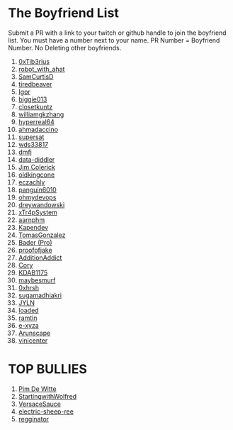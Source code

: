 # The Boyfriend List

Submit a PR with a link to your twitch or github handle to join the boyfriend list. You must have a number next to your name. PR Number = Boyfriend Number. No Deleting other boyfriends.

<ol>
  <li><a href="https://x.com/0xTib3rius">0xTib3rius</a></li>
  <li><a href="https://twitch.tv/robot_with_ahat">robot_with_ahat</a></li>
  <li><a href="https://twitch.tv/SamCurtisD">SamCurtisD</a></li>
  <li><a href="https://twitch.tv/tiredbeaver">tiredbeaver</a></li>
  <li><a href="https://github.com/igorbrigadir">Igor</a></li>
  <li><a href="https://twitch.tv/biggie013">biggie013</a></li>
  <li><a href="https://github.com/yeastinfectedtwatz">closetkuntz</a></li>
  <li><a href="https://github.com/williamgkzhang">williamgkzhang</a></li>
  <li><a href="https://github.com/hyperreal64">hyperreal64</a></li>
  <li><a href="https://docs.google.com/presentation/d/10qTrvAhfkgoVn4c8IchPzbp9U-flCfOC3CMNXv31SuM/edit?usp=sharing">ahmadaccino</a></li>
  <li><a href="https://github.com/supersat">supersat</a></li>
  <li><a href="https://github.com/wds33817">wds33817</a></li>
  <li><a href="https://github.com/dmfj">dmfj</a></li>
  <li><a href="https://github.com/data-diddler">data-diddler</a></li>
  <li><a href="https://github.com/thug-shaker">Jim Colerick</a></li>
  <li><a href="https://github.com/oldkingcone">oldkingcone</a></li>
  <li><a href="https://github.com/EcZachly">eczachly</a></li>
  <li><a href="https://github.com/panguin6010">panguin6010</a></li>
  <li><a href="https://github.com/ohmydevops">ohmydevops</a></li>  
  <li><a href="https://github.com/dreywandowski">dreywandowski</a></li>
  <li><a href="https://github.com/xTr4pSystem">xTr4pSystem</a></li>
  <li><a href="https://github.com/aarnphm">aarnphm</a></li>
  <li><a href="https://github.com/Kapendev">Kapendev</a></li>
  <li><a href="https://github.com/TomasGonzalez">TomasGonzalez</a></li>
  <li><a href="https://github.com/bdr-pro">Bader (Pro)</a></li>
  <li><a href="https://x.com/proofofjake_">proofofjake</a></li>
  <li><a href="https://github.com/AdditionAddict">AdditionAddict</a></li>
  <li><a href="https://github.com/coryetzkorn">Cory</a></li>
  <li><a href="https://github.com/KDAB1175">KDAB1175</a></li>
  <li><a href="https://github.com/maybesmurf">maybesmurf</a></li>
  <li><a href="https://github.com/0xhrsh">0xhrsh</a></li>
  <li><a href="https://github.com/sugamadhiakri">sugamadhiakri</a></li>
  <li><a href="https://github.com/jyln">JYLN</a></li>
  <li><a href="https://github.com/10ad3d">loaded</a></li>
  <li><a href="https://x.com/ramtinmk82">ramtin</a></li>
  <li><a href="https://github.com/ityonemo">e-xyza</a></li>
  <li><a href="https://github.com/Arunscape">Arunscape</a></li>
  <li><a href="https://github.com/vinicenter">vinicenter</a></li>

</ol>

# TOP BULLIES

<ol>
  <li><a href="https://github.com/endingwithali/boyfriendlist/pull/8">Pim De Witte</a></li>
  <li><a href="https://github.com/endingwithali/boyfriendlist/pull/11">StartingwithWolfred</a></li>
  <li><a href="https://github.com/endingwithali/boyfriendlist/pull/32">VersaceSauce</a></li>
  <li><a href="https://github.com/endingwithali/boyfriendlist/pull/52">electric-sheep-ree</a></li>
  <li><a href="https://github.com/endingwithali/boyfriendlist/pull/54">regginator</a></li>
</ol>
